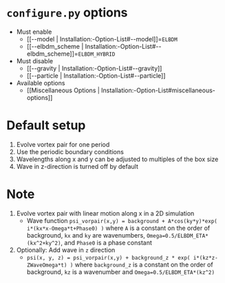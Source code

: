 # `configure.py` options
- Must enable
   - [[--model | Installation:-Option-List#--model]]=`ELBDM`
   - [[--elbdm_scheme | Installation:-Option-List#--elbdm_scheme]]=`ELBDM_HYBRID`
- Must disable
   - [[--gravity | Installation:-Option-List#--gravity]]
   - [[--particle | Installation:-Option-List#--particle]]
- Available options
   - [[Miscellaneous Options | Installation:-Option-List#miscellaneous-options]]


# Default setup
1. Evolve vortex pair for one period
2. Use the periodic boundary conditions
3. Wavelengths along x and y can be adjusted to multiples of the box size
4. Wave in z-direction is turned off by default


# Note
1. Evolve vortex pair with linear motion along x in a 2D simulation
   - Wave function `psi_vorpair(x,y) = background + A*cos(ky*y)*exp( i*(kx*x-Omega*t+Phase0) )`
     where `A` is a constant on the order of background, `kx` and `ky` are wavenumbers,
     `Omega=0.5/ELBDM_ETA*(kx^2+ky^2)`, and `Phase0` is a phase constant
2. Optionally: Add wave in `z` direction
   - `psi(x, y, z) = psi_vorpair(x,y) + background_z * exp( i*(kz*z-ZWaveOmega*t) )`
     where `background_z` is a constant on the order of background, `kz` is a wavenumber and
     `Omega=0.5/ELBDM_ETA*(kz^2)`
